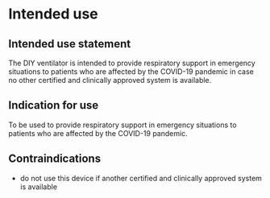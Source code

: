 # Intended use

## Intended use statement

[//]: # (Draft statement, can be adjusted when project moves on. At present
    there is doubt if certification can be achieved within useful time)

The DIY ventilator is intended to provide respiratory support in emergency
situations to patients who are affected by the COVID-19 pandemic in case no other
certified and clinically approved system is available.

## Indication for use

To be used to provide respiratory support in emergency
situations to patients who are affected by the COVID-19 pandemic.

## Contraindications

  * do not use this device if another certified and clinically approved system is available
